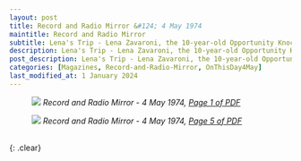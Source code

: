```yaml
---
layout: post
title: Record and Radio Mirror &#124; 4 May 1974
maintitle: Record and Radio Mirror
subtitle: Lena's Trip - Lena Zavaroni, the 10-year-old Opportunity Knocks discovery and hit recorder of Ma! (He's Making Eyes At Me), leaves for America this week for a promotional visit including appearcences on the Johnny Carson and Johnny DouglasTV Shows.
description: Lena's Trip - Lena Zavaroni, the 10-year-old Opportunity Knocks discovery and hit recorder of Ma! (He's Making Eyes At Me), leaves for America this week for a promotional visit including appearcences on the Johnny Carson and Johnny DouglasTV Shows.
post_description: Lena's Trip - Lena Zavaroni, the 10-year-old Opportunity Knocks discovery and hit recorder of Ma! (He's Making Eyes At Me), leaves for America this week for a promotional visit including appearcences on the Johnny Carson and Johnny DouglasTV Shows.
categories: [Magazines, Record-and-Radio-Mirror, OnThisDay4May]
last_modified_at: 1 January 2024
---
```


<figure class="fig1">
<a href="/assets/images/magazines/1974-05-04-01-record-&-radio-mirror.png"><img src="/assets/images/magazines/1974-05-04-01-record-&-radio-mirror.png" class="full-width zoom-in" /></a>
<cite>Record and Radio Mirror - 4 May 1974, <a class="external-link" href="https://www.worldradiohistory.com/UK/Record-Mirror/70s/74/Record-Mirror-1974-05-04.pdf">Page 1 of PDF</a></cite>
</figure>

<figure class="fig2">
<a href="/assets/images/magazines/1974-05-04-05-record-&-radio-mirror.png"><img src="/assets/images/magazines/1974-05-04-05-record-&-radio-mirror.png" class="full-width zoom-in" /></a>
<cite>Record and Radio Mirror - 4 May 1974, <a class="external-link" href="https://www.worldradiohistory.com/UK/Record-Mirror/70s/74/Record-Mirror-1974-05-04.pdf#page=05">Page 5 of PDF</a></cite>
</figure>

<br />{: .clear}

